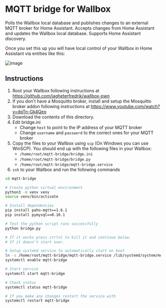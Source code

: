 # MQTT bridge for Wallbox

Polls the Wallbox local database and publishes changes to an external MQTT broker for Home Assistant.
Accepts changes from Home Assistant and updates the Wallbox local database.
Supports Home Assistant discovery.

Once you set this up you will have local control of your Wallbox in Home Assistant via entities like this:

![image](https://github.com/jagheterfredrik/wallbox-tooling/assets/9987465/60cbf100-f985-4c9c-a546-9776b3564705)

## Instructions

1. Root your Wallbox following instructions at <https://github.com/jagheterfredrik/wallbox-pwn>
2. If you don't have a Mosquitto broker, install and setup the Mosquitto broker addon following instructions at <https://www.youtube.com/watch?v=dqTn-Gk4Qeo>
3. Download the contents of this directory.
4. Edit bridge.ini
   - Change `host` to point to the IP address of your MQTT broker
   - Change `username` and `password` to the correct ones for your MQTT broker
5. Copy the files to your Wallbox using `scp` (On Windows you can use WinSCP). You should end up with the following files in your Wallbox:
   - `/home/root/mqtt-bridge/bridge.ini`
   - `/home/root/mqtt-bridge/bridge.py`
   - `/home/root/mqtt-bridge/mqtt-bridge.service`
6. `ssh` to your Wallbox and run the following commands

```sh
cd mqtt-bridge

# Create python virtual environment
python3 -m venv venv
source venv/bin/activate

# Install dependencies
pip install paho-mqtt==1.6.1
pip install pymysql==0.10.1

# Test the python script runs successfully
python bridge.py

# If it works press ctrl+C to kill it and continue below.
# If it doesn't start over.

# Setup systemd service to automatically start on boot
ln -s /home/root/mqtt-bridge/mqtt-bridge.service /lib/systemd/system/mqtt-bridge.service
systemctl enable mqtt-bridge

# Start service
systemctl start mqtt-bridge

# Check status
systemctl status mqtt-bridge

# If you make any changes restart the service with
systemctl restart mqtt-bridge
```
